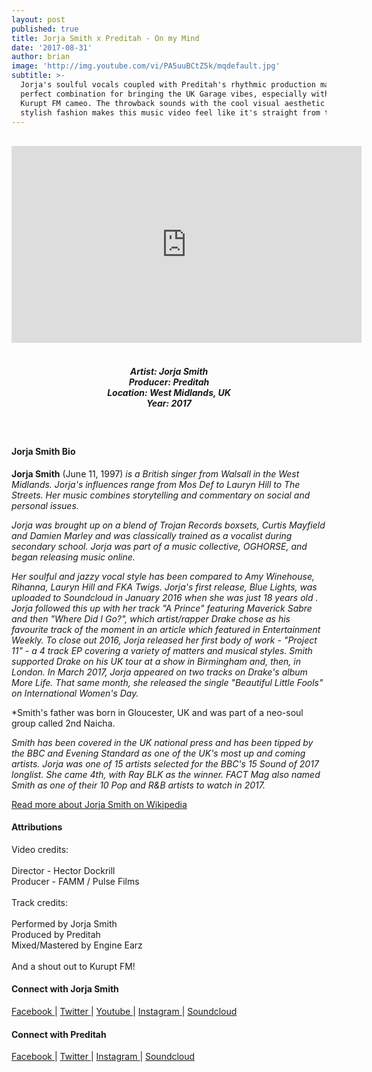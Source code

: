 ```yaml
---
layout: post
published: true
title: Jorja Smith x Preditah - On my Mind
date: '2017-08-31'
author: brian
image: 'http://img.youtube.com/vi/PA5uuBCtZ5k/mqdefault.jpg'
subtitle: >-
  Jorja's soulful vocals coupled with Preditah's rhythmic production makes a
  perfect combination for bringing the UK Garage vibes, especially with the
  Kurupt FM cameo. The throwback sounds with the cool visual aesthetic and
  stylish fashion makes this music video feel like it's straight from the 90s.
---
```

<br />
<div class="embed-container">
<iframe allowfullscreen="" frameborder="0" height="315" src="https://www.youtube.com/embed/PA5uuBCtZ5k?rel=0" frameborder='0' width="560"></iframe></div>
<br>
<h5 style="text-align: center;">
Artist: Jorja Smith <br>
Producer: Preditah <br>
Location: West Midlands, UK <br>
Year: 2017
</h5>
<br>

#### Jorja Smith Bio

**Jorja Smith** (June 11, 1997) *is a British singer from Walsall in the West Midlands. Jorja's influences range from Mos Def to Lauryn Hill to The Streets. Her music combines storytelling and commentary on social and personal issues.*

*Jorja was brought up on a blend of Trojan Records boxsets, Curtis Mayfield and Damien Marley and was classically trained as a vocalist during secondary school. Jorja was part of a music collective, OGHORSE, and began releasing music online.*

*Her soulful and jazzy vocal style has been compared to Amy Winehouse, Rihanna, Lauryn Hill and FKA Twigs. Jorja's first release, Blue Lights, was uploaded to Soundcloud in January 2016 when she was just 18 years old . Jorja followed this up with her track "A Prince" featuring Maverick Sabre and then "Where Did I Go?", which artist/rapper Drake chose as his favourite track of the moment in an article which featured in Entertainment Weekly. To close out 2016, Jorja released her first body of work - "Project 11" - a 4 track EP covering a variety of matters and musical styles. Smith supported Drake on his UK tour at a show in Birmingham and, then, in London. In March 2017, Jorja appeared on two tracks on Drake's album More Life. That same month, she released the single "Beautiful Little Fools" on International Women's Day.*

*Smith's father was born in Gloucester, UK and was part of a neo-soul group called 2nd Naicha.

*Smith has been covered in the UK national press and has been tipped by the BBC and Evening Standard as one of the UK's most up and coming artists. Jorja was one of 15 artists selected for the BBC's 15 Sound of 2017 longlist. She came 4th, with Ray BLK as the winner. FACT Mag also named Smith as one of their 10 Pop and R&B artists to watch in 2017.* 

<a href="https://en.wikipedia.org/wiki/Jorja_Smith" target="_blank">Read more about Jorja Smith on Wikipedia</a>

#### Attributions

Video credits:<br><br>
Director - Hector Dockrill <br>
Producer - FAMM / Pulse Films 
 <br><br>
Track credits:<br><br> 
Performed by Jorja Smith<br>
Produced by Preditah<br>
Mixed/Mastered by Engine Earz
<br><br>
And a shout out to Kurupt FM!

#### Connect with Jorja Smith

<a class="fa fa-facebook" href="https://www.facebook.com/jorjasmithmusic" target="_blank"> Facebook </a> |
<a class="fa fa-twitter" href="https://twitter.com/jorjasmith" target="_blank"> Twitter </a> |
<a class="fa fa-youtube" href="https://www.youtube.com/channel/UCSFBNlkwFf7ZQO6sTk9Q-lw" target="_blank"> Youtube </a> |
<a class="fa fa-instagram" href="https://www.instagram.com/jorjasmith_" target="_blank"> Instagram </a> |
<a class="fa fa-soundcloud" href="https://soundcloud.com/jorjasmith" target="_blank"> Soundcloud </a> 

#### Connect with Preditah 

<a class="fa fa-facebook" href="https://www.facebook.com/preditah" target="_blank"> Facebook </a> |
<a class="fa fa-twitter" href="https://twitter.com/preditah" target="_blank"> Twitter </a> |
<a class="fa fa-instagram" href="https://www.instagram.com/preditah" target="_blank"> Instagram </a> |
<a class="fa fa-soundcloud" href="https://soundcloud.com/preditah" target="_blank"> Soundcloud </a>

